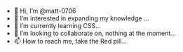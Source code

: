 - 👋 Hi, I’m @matt-0706
- 👀 I’m interested in expanding my knowledge ...
- 🌱 I’m currently learning CSS...
- 💞️ I’m looking to collaborate on, nothing at the moment...
- 📫 How to reach me, take the Red pill...

<!---
matt-0706/matt-0706 is a ✨ special ✨ repository because its `README.md` (this file) appears on your GitHub profile.
You can click the Preview link to take a look at your changes.
--->
